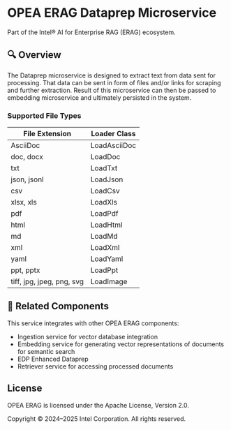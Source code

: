 # OPEA ERAG Dataprep Microservice

Part of the Intel® AI for Enterprise RAG (ERAG) ecosystem.

## 🔍 Overview

The Dataprep microservice is designed to extract text from data sent for processing. That data can be sent in form of files and/or links for scraping and further extraction. Result of this microservice can then be passed to embedding microservice and ultimately persisted in the system.

### Supported File Types

| File Extension | Loader Class |
|----------------|-------------|
| AsciiDoc       | LoadAsciiDoc |
| doc, docx      | LoadDoc      |
| txt            | LoadTxt      |
| json, jsonl    | LoadJson     |
| csv            | LoadCsv      |
| xlsx, xls      | LoadXls      |
| pdf            | LoadPdf      |
| html           | LoadHtml     |
| md             | LoadMd       |
| xml            | LoadXml      |
| yaml           | LoadYaml     |
| ppt, pptx      | LoadPpt      |
| tiff, jpg, jpeg, png, svg | LoadImage |

## 🔗 Related Components

This service integrates with other OPEA ERAG components:
- Ingestion service for vector database integration
- Embedding service for generating vector representations of documents for semantic search
- EDP Enhanced Dataprep 
- Retriever service for accessing processed documents

## License

OPEA ERAG is licensed under the Apache License, Version 2.0.

Copyright © 2024–2025 Intel Corporation. All rights reserved.